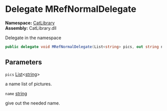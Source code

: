 ﻿# Delegate MRefNormalDelegate

__Namespace:__ [CatLibrary](CatLibrary.md)  
__Assembly:__ CatLibrary.dll

Delegate in the namespace

```csharp
public delegate void MRefNormalDelegate(List<string> pics, out string name)
```

## Parameters

`pics` [List](https://learn.microsoft.com/dotnet/api/system.collections.generic.list-1)<[string](https://learn.microsoft.com/dotnet/api/system.string)>

a name list of pictures.

`name` [string](https://learn.microsoft.com/dotnet/api/system.string)

give out the needed name.

